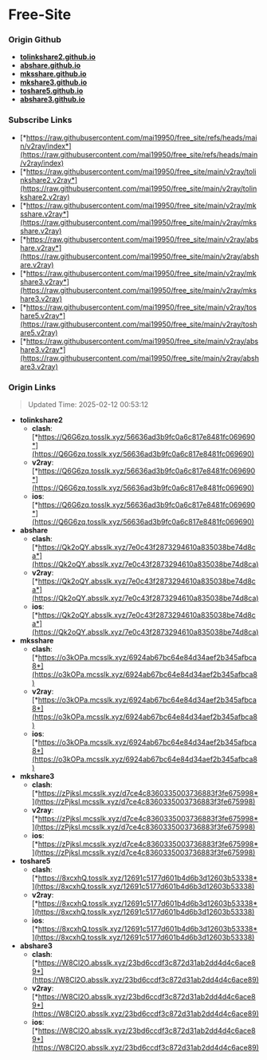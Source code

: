 # Free-Site

### Origin Github

- [**tolinkshare2.github.io**](https://github.com/tolinkshare2/tolinkshare2.github.io)
- [**abshare.github.io**](https://github.com/abshare/abshare.github.io)
- [**mksshare.github.io**](https://github.com/mksshare/mksshare.github.io)
- [**mkshare3.github.io**](https://github.com/mkshare3/mkshare3.github.io)
- [**toshare5.github.io**](https://github.com/toshare5/toshare5.github.io)
- [**abshare3.github.io**](https://github.com/abshare3/abshare3.github.io)

### Subscribe Links

- [*https://raw.githubusercontent.com/mai19950/free_site/refs/heads/main/v2ray/index*](https://raw.githubusercontent.com/mai19950/free_site/refs/heads/main/v2ray/index)
- [*https://raw.githubusercontent.com/mai19950/free_site/main/v2ray/tolinkshare2.v2ray*](https://raw.githubusercontent.com/mai19950/free_site/main/v2ray/tolinkshare2.v2ray)
- [*https://raw.githubusercontent.com/mai19950/free_site/main/v2ray/mksshare.v2ray*](https://raw.githubusercontent.com/mai19950/free_site/main/v2ray/mksshare.v2ray)
- [*https://raw.githubusercontent.com/mai19950/free_site/main/v2ray/abshare.v2ray*](https://raw.githubusercontent.com/mai19950/free_site/main/v2ray/abshare.v2ray)
- [*https://raw.githubusercontent.com/mai19950/free_site/main/v2ray/mkshare3.v2ray*](https://raw.githubusercontent.com/mai19950/free_site/main/v2ray/mkshare3.v2ray)
- [*https://raw.githubusercontent.com/mai19950/free_site/main/v2ray/toshare5.v2ray*](https://raw.githubusercontent.com/mai19950/free_site/main/v2ray/toshare5.v2ray)
- [*https://raw.githubusercontent.com/mai19950/free_site/main/v2ray/abshare3.v2ray*](https://raw.githubusercontent.com/mai19950/free_site/main/v2ray/abshare3.v2ray)

### Origin Links

> Updated Time: 2025-02-12 00:53:12

- **tolinkshare2**
  - **clash**: [*https://Q6G6zq.tosslk.xyz/56636ad3b9fc0a6c817e8481fc069690*](https://Q6G6zq.tosslk.xyz/56636ad3b9fc0a6c817e8481fc069690)
  - **v2ray**: [*https://Q6G6zq.tosslk.xyz/56636ad3b9fc0a6c817e8481fc069690*](https://Q6G6zq.tosslk.xyz/56636ad3b9fc0a6c817e8481fc069690)
  - **ios**: [*https://Q6G6zq.tosslk.xyz/56636ad3b9fc0a6c817e8481fc069690*](https://Q6G6zq.tosslk.xyz/56636ad3b9fc0a6c817e8481fc069690)
- **abshare**
  - **clash**: [*https://Qk2oQY.absslk.xyz/7e0c43f2873294610a835038be74d8ca*](https://Qk2oQY.absslk.xyz/7e0c43f2873294610a835038be74d8ca)
  - **v2ray**: [*https://Qk2oQY.absslk.xyz/7e0c43f2873294610a835038be74d8ca*](https://Qk2oQY.absslk.xyz/7e0c43f2873294610a835038be74d8ca)
  - **ios**: [*https://Qk2oQY.absslk.xyz/7e0c43f2873294610a835038be74d8ca*](https://Qk2oQY.absslk.xyz/7e0c43f2873294610a835038be74d8ca)
- **mksshare**
  - **clash**: [*https://o3kOPa.mcsslk.xyz/6924ab67bc64e84d34aef2b345afbca8*](https://o3kOPa.mcsslk.xyz/6924ab67bc64e84d34aef2b345afbca8)
  - **v2ray**: [*https://o3kOPa.mcsslk.xyz/6924ab67bc64e84d34aef2b345afbca8*](https://o3kOPa.mcsslk.xyz/6924ab67bc64e84d34aef2b345afbca8)
  - **ios**: [*https://o3kOPa.mcsslk.xyz/6924ab67bc64e84d34aef2b345afbca8*](https://o3kOPa.mcsslk.xyz/6924ab67bc64e84d34aef2b345afbca8)
- **mkshare3**
  - **clash**: [*https://zPjksl.mcsslk.xyz/d7ce4c8360335003736883f3fe675998*](https://zPjksl.mcsslk.xyz/d7ce4c8360335003736883f3fe675998)
  - **v2ray**: [*https://zPjksl.mcsslk.xyz/d7ce4c8360335003736883f3fe675998*](https://zPjksl.mcsslk.xyz/d7ce4c8360335003736883f3fe675998)
  - **ios**: [*https://zPjksl.mcsslk.xyz/d7ce4c8360335003736883f3fe675998*](https://zPjksl.mcsslk.xyz/d7ce4c8360335003736883f3fe675998)
- **toshare5**
  - **clash**: [*https://8xcxhQ.tosslk.xyz/12691c5177d601b4d6b3d12603b53338*](https://8xcxhQ.tosslk.xyz/12691c5177d601b4d6b3d12603b53338)
  - **v2ray**: [*https://8xcxhQ.tosslk.xyz/12691c5177d601b4d6b3d12603b53338*](https://8xcxhQ.tosslk.xyz/12691c5177d601b4d6b3d12603b53338)
  - **ios**: [*https://8xcxhQ.tosslk.xyz/12691c5177d601b4d6b3d12603b53338*](https://8xcxhQ.tosslk.xyz/12691c5177d601b4d6b3d12603b53338)
- **abshare3**
  - **clash**: [*https://W8Cl2O.absslk.xyz/23bd6ccdf3c872d31ab2dd4d4c6ace89*](https://W8Cl2O.absslk.xyz/23bd6ccdf3c872d31ab2dd4d4c6ace89)
  - **v2ray**: [*https://W8Cl2O.absslk.xyz/23bd6ccdf3c872d31ab2dd4d4c6ace89*](https://W8Cl2O.absslk.xyz/23bd6ccdf3c872d31ab2dd4d4c6ace89)
  - **ios**: [*https://W8Cl2O.absslk.xyz/23bd6ccdf3c872d31ab2dd4d4c6ace89*](https://W8Cl2O.absslk.xyz/23bd6ccdf3c872d31ab2dd4d4c6ace89)
